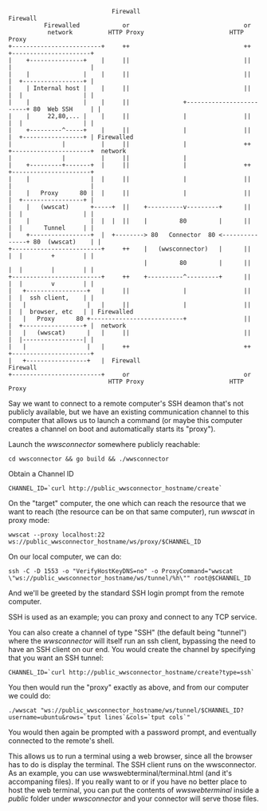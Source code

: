 ```
                             Firewall                          Firewall
          Firewalled            or                                or
           network          HTTP Proxy                        HTTP Proxy
+-------------------------+     ++                                ++    +----------------------+
|    +---------------+    |     ||                                ||    |                      |
|    |               |    |     ||                                ||    |  +-----------------+ |
|    | Internal host |    |     ||                                ||    |  |                 | |
|    |               |    |     ||               +-------------------------+ 80  Web SSH     | |
|    |     22,80,... |    |     ||               |                ||    |  |                 | |
|    +---------^-----+    |     ||               |                ||    |  +-----------------+ | Firewalled
|              |          |     ||               |                ++    +----------------------+  network
|              |          |     ||               |
|    +---------+-------+  |     ||               |                ++    +----------------------+
|    |                 |  |     ||               |                ||    |                      |
|    |   Proxy      80 |  |     ||               |                ||    |  +-----------------+ |
|    |   (wwscat)      +-----+  ||    +----------v---------+      ||    |  |                 | |
|    |                 |  |  |  ||    |         80         |      ||    |  |      Tunnel     | |
|    +-----------------+  |  +--------> 80   Connector  80 <---------------+ 80  (wwscat)    | |
+-------------------------+     ++    |   (wwsconnector)   |      ||    |  |        +        | |
                                      |         80         |      ||    |  |        |        | |
+-------------------------+     ++    +----------^---------+      ||    |  |        v        | |
|   +-----------------+   |     ||               |                ||    |  |  ssh client,    | |
|   |                 |   |     ||               |                ||    |  |  browser, etc   | | Firewalled
|   |   Proxy      80 +--------------------------+                ||    |  +-----------------+ |  network
|   |   (wwscat)      |   |     ||                                ||    |  |-----------------| |
|   |                 |   |     ++                                ++    +----------------------+
|   +-----------------+   |  Firewall                          Firewall
+-------------------------+     or                                or
                            HTTP Proxy                        HTTP Proxy

```
Say we want to connect to a remote computer's SSH deamon that's not publicly available, but we have an existing communication channel to this computer that allows us to launch a command (or maybe this computer creates a channel on boot and automatically starts its "proxy").

Launch the *wwsconnector* somewhere publicly reachable:

`cd wwsconnector && go build && ./wwsconnector`

Obtain a Channel ID

``CHANNEL_ID=`curl http://public_wwsconnector_hostname/create` ``

On the "target" computer, the one which can reach the resource that we want to reach (the resource can be on that same computer), run *wwscat* in proxy mode:

`wwscat --proxy localhost:22 ws://public_wwsconnector_hostname/ws/proxy/$CHANNEL_ID`

On our local computer, we can do:

`ssh -C -D 1553 -o "VerifyHostKeyDNS=no" -o ProxyCommand="wwscat \"ws://public_wwsconnector_hostname/ws/tunnel/%h\"" root@$CHANNEL_ID`

And we'll be greeted by the standard SSH login prompt from the remote computer.

SSH is used as an example; you can proxy and connect to any TCP service.

You can also create a channel of type "SSH" (the default being "tunnel") where the *wwsconnector* will itself run an ssh client, bypassing the need to have an SSH client on our end. You would create the channel by specifying that you want an SSH tunnel:

``CHANNEL_ID=`curl http://public_wwsconnector_hostname/create?type=ssh` ``

You then would run the "proxy" exactly as above, and from our computer we could do:

``./wwscat "ws://public_wwsconnector_hostname/ws/tunnel/$CHANNEL_ID?username=ubuntu&rows=`tput lines`&cols=`tput cols`"``

You would then again be prompted with a password prompt, and eventually connected to the remote's shell.

This allows us to run a terminal using a web browser, since all the browser has to do is display the terminal. The SSH client runs on the wwsconnector. As an example, you can use wwswebterminal/terminal.html (and it's accompaning files). If you really want to or if you have no better place to host the web terminal, you can put the contents of *wwswebterminal* inside a *public* folder under *wwsconnector* and your connector will serve those files. 
